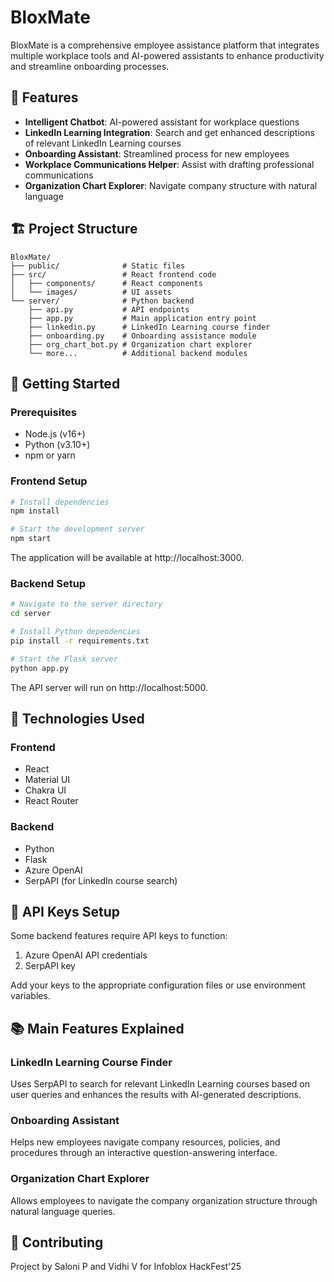 # BloxMate

BloxMate is a comprehensive employee assistance platform that integrates multiple workplace tools and AI-powered assistants to enhance productivity and streamline onboarding processes.

## 🌟 Features

- **Intelligent Chatbot**: AI-powered assistant for workplace questions
- **LinkedIn Learning Integration**: Search and get enhanced descriptions of relevant LinkedIn Learning courses
- **Onboarding Assistant**: Streamlined process for new employees
- **Workplace Communications Helper**: Assist with drafting professional communications
- **Organization Chart Explorer**: Navigate company structure with natural language

## 🏗️ Project Structure

```
BloxMate/
├── public/              # Static files
├── src/                 # React frontend code
│   ├── components/      # React components
│   └── images/          # UI assets
└── server/              # Python backend
    ├── api.py           # API endpoints
    ├── app.py           # Main application entry point
    ├── linkedin.py      # LinkedIn Learning course finder
    ├── onboarding.py    # Onboarding assistance module
    ├── org_chart_bot.py # Organization chart explorer
    └── more...          # Additional backend modules
```

## 🚀 Getting Started

### Prerequisites

- Node.js (v16+)
- Python (v3.10+)
- npm or yarn

### Frontend Setup

```bash
# Install dependencies
npm install

# Start the development server
npm start
```

The application will be available at http://localhost:3000.

### Backend Setup

```bash
# Navigate to the server directory
cd server

# Install Python dependencies
pip install -r requirements.txt

# Start the Flask server
python app.py
```

The API server will run on http://localhost:5000.

## 🔧 Technologies Used

### Frontend
- React
- Material UI
- Chakra UI
- React Router

### Backend
- Python
- Flask
- Azure OpenAI
- SerpAPI (for LinkedIn course search)

## 📝 API Keys Setup

Some backend features require API keys to function:

1. Azure OpenAI API credentials
2. SerpAPI key

Add your keys to the appropriate configuration files or use environment variables.

## 📚 Main Features Explained

### LinkedIn Learning Course Finder
Uses SerpAPI to search for relevant LinkedIn Learning courses based on user queries and enhances the results with AI-generated descriptions.

### Onboarding Assistant
Helps new employees navigate company resources, policies, and procedures through an interactive question-answering interface.

### Organization Chart Explorer
Allows employees to navigate the company organization structure through natural language queries.

## 🤝 Contributing

Project by Saloni P and Vidhi V for Infoblox HackFest'25

